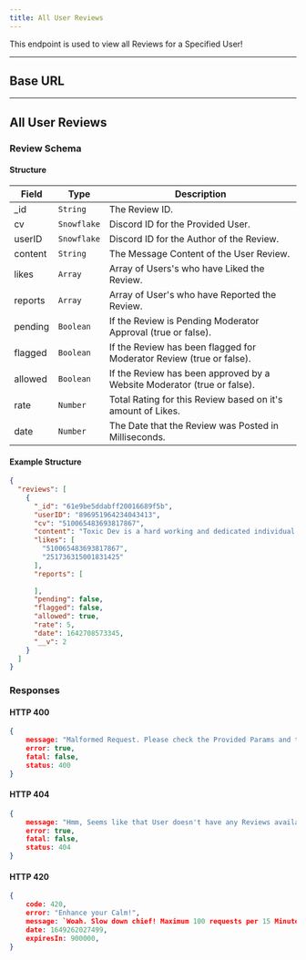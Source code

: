 ```yaml
---
title: All User Reviews
---
```

 
This endpoint is used to view all Reviews for a Specified User!

---

## Base URL
<Route method="GET" path="https://api.dscjobs.org" />

---

## All User Reviews

<Route method="GET" path="/v2/rev/all/:userID" />

### Review Schema

#### Structure
| Field     | Type        | Description                                                                                         |
| --------- | ----------- | --------------------------------------------------------------------------------------------------- |
| _id       | `String`    | The Review ID.                                                                                      |
| cv        | `Snowflake` | Discord ID for the Provided User.                                                                   |
| userID    | `Snowflake` | Discord ID for the Author of the Review.                                                            |
| content   | `String`    | The Message Content of the User Review.                                                             |
| likes     | `Array`     | Array of Users's who have Liked the Review.                                                         |
| reports   | `Array`     | Array of User's who have Reported the Review.                                                       |
| pending   | `Boolean`   | If the Review is Pending Moderator Approval (true or false).                                        |
| flagged   | `Boolean`   | If the Review has been flagged for Moderator Review (true or false).                                |
| allowed   | `Boolean`   | If the Review has been approved by a Website Moderator (true or false).                             |
| rate      | `Number`    | Total Rating for this Review based on it's amount of Likes.                                         |
| date      | `Number`    | The Date that the Review was Posted in Milliseconds.                                                |

#### Example Structure
```json
{
  "reviews": [
    {
      "_id": "61e9be5ddabff20016689f5b",
      "userID": "896951964234043413",
      "cv": "510065483693817867",
      "content": "Toxic Dev is a hard working and dedicated individual! There is no half done work, and he only puts forth his best. If you're looking for someone who will treat your project like their own and is professional you have found it with Toxic. ",
      "likes": [
        "510065483693817867",
        "251736315001831425"
      ],
      "reports": [
        
      ],
      "pending": false,
      "flagged": false,
      "allowed": true,
      "rate": 5,
      "date": 1642708573345,
      "__v": 2
    }
  ]
}
```

### Responses

#### HTTP 400
```json
{
    message: "Malformed Request. Please check the Provided Params and try again!",
    error: true,
    fatal: false,
    status: 400
}
```

#### HTTP 404
```json
{
    message: "Hmm, Seems like that User doesn't have any Reviews available!",
    error: true,
    fatal: false,
    status: 404
}
```

#### HTTP 420
```json
{
    code: 420,
    error: "Enhance your Calm!",
    message: `Woah. Slow down chief! Maximum 100 requests per 15 Minutes`,
    date: 1649262027499,
    expiresIn: 900000,
}
```